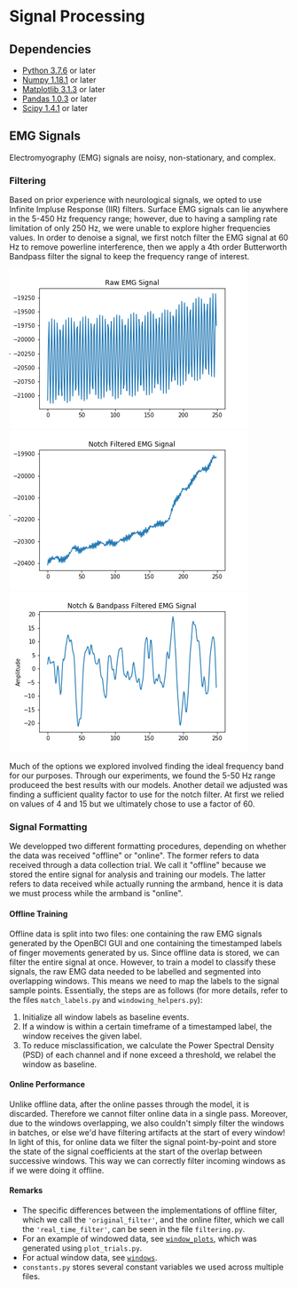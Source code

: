 # Signal Processing

## Dependencies
* [Python 3.7.6](https://www.python.org/downloads/) or later
* [Numpy 1.18.1](https://numpy.org/) or later
* [Matplotlib 3.1.3](https://matplotlib.org/) or later
* [Pandas 1.0.3](https://pandas.pydata.org/) or later
* [Scipy 1.4.1](https://www.scipy.org/) or later

## EMG Signals
Electromyography (EMG) signals are noisy, non-stationary, and complex.

### Filtering

Based on prior experience with neurological signals, we opted to use Infinite Impluse Response (IIR) filters. 
Surface EMG signals can lie anywhere in the 5-450 Hz frequency range; however, due to having a sampling rate limitation of only 250 Hz, we were unable to explore higher frequencies values.
In order to denoise a signal, we first notch filter the EMG signal at 60 Hz to remove powerline interference, then we apply a 4th order Butterworth Bandpass filter the signal to keep the frequency range of interest.

![alt text](./figures/unfiltered.png)
![alt text](./figures/notch_filtered.png)
![alt text](./figures/notch_and_bandpass_filtered.png)

Much of the options we explored involved finding the ideal frequency band for our purposes.
Through our experiments, we found the 5-50 Hz range produceed the best results with our models.
Another detail we adjusted was finding a sufficient quality factor to use for the notch filter.
At first we relied on values of 4 and 15 but we ultimately chose to use a factor of 60.

### Signal Formatting

We developped two different formatting procedures, depending on whether the data was received "offline" or "online".
The former refers to data received through a data collection trial. 
We call it "offline" because we stored the entire signal for analysis and training our models.
The latter refers to data received while actually running the armband, hence it is data we must process while the armband is "online".

#### Offline Training

Offline data is split into two files: one containing the raw EMG signals generated by the OpenBCI GUI and one containing the timestamped labels of finger movements generated by us.
Since offline data is stored, we can filter the entire signal at once.
However, to train a model to classify these signals, the raw EMG data needed to be labelled and segmented into overlapping windows.
This means we need to map the labels to the signal sample points.
Essentially, the steps are as follows (for more details, refer to the files `match_labels.py` and `windowing_helpers.py`):

1. Initialize all window labels as baseline events.
2. If a window is within a certain timeframe of a timestamped label, the window receives the given label.
3. To reduce misclassification, we calculate the Power Spectral Density (PSD) of each channel and if none exceed a threshold, we relabel the window as baseline.

#### Online Performance

Unlike offline data, after the online passes through the model, it is discarded.
Therefore we cannot filter online data in a single pass.
Moreover, due to the windows overlapping, we also couldn't simply filter the windows in batches, or else we'd have filtering artifacts at the start of every window!
In light of this, for online data we filter the signal point-by-point and store the state of the signal coefficients at the start of the overlap between successive windows.
This way we can correctly filter incoming windows as if we were doing it offline.

#### Remarks
*  The specific differences between the implementations of offline filter, which we call the `'original_filter'`, and the online filter, which we call the `'real_time_filter'`, can be seen in the file `filtering.py`. 
* For an example of windowed data, see [`window_plots`](https://github.com/NTX-McGill/NeuroTechX-McGill-2020/tree/main/offline/signal_processing/window_plots), which was generated using `plot_trials.py`. 
* For actual window data, see [`windows`](https://github.com/NTX-McGill/NeuroTechX-McGill-2020/tree/main/offline/signal_processing/windows).
* `constants.py` stores several constant variables we used across multiple files.

